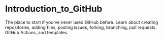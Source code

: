 # Introduction_to_GitHub
The place to start if you've never used GitHub before. Learn about creating repositories, adding files, posting issues, forking, branching, pull requests, GitHub Actions, and templates. 
